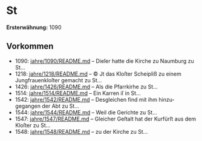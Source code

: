 # St

**Ersterwähnung:** 1090

## Vorkommen
- 1090: [jahre/1090/README.md](../jahre/1090/README.md) – Dieſer
hatte die Kirche zu Naumburg zu St...
- 1218: [jahre/1218/README.md](../jahre/1218/README.md) – © Jt das Kloſter Scheipliß zu einem Jungfrauenkloſter
gemacht zu St...
- 1426: [jahre/1426/README.md](../jahre/1426/README.md) – Als die Pfarrkirhe zu St...
- 1514: [jahre/1514/README.md](../jahre/1514/README.md) – Ein Karren iſ in St...
- 1542: [jahre/1542/README.md](../jahre/1542/README.md) – Desgleichen find mit ihm hinzu-
gegangen der Abt zu St...
- 1544: [jahre/1544/README.md](../jahre/1544/README.md) – Weil die Gerichte zu St...
- 1547: [jahre/1547/README.md](../jahre/1547/README.md) – Gleicher Geſtalt hat der Kurfürſt aus dem
Kloſter zu St...
- 1548: [jahre/1548/README.md](../jahre/1548/README.md) – zu der Kirche zu St...
